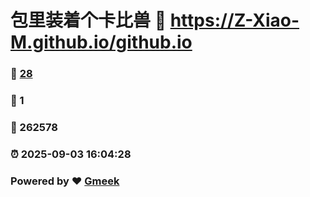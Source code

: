 # 包里装着个卡比兽 :link: https://Z-Xiao-M.github.io/github.io 
### :page_facing_up: [28](https://Z-Xiao-M.github.io/github.io/tag.html) 
### :speech_balloon: 1 
### :hibiscus: 262578 
### :alarm_clock: 2025-09-03 16:04:28 
### Powered by :heart: [Gmeek](https://github.com/Meekdai/Gmeek)
